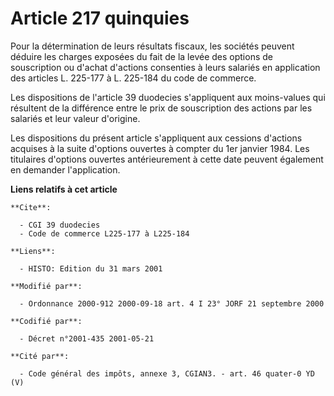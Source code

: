 # Article 217 quinquies

Pour la détermination de leurs résultats fiscaux, les sociétés peuvent déduire les charges exposées du fait de la levée des
options de souscription ou d'achat d'actions consenties à leurs salariés en application des articles L. 225-177 à L. 225-184
du code de commerce.

Les dispositions de l'article 39 duodecies s'appliquent aux moins-values qui résultent de la différence entre le prix de
souscription des actions par les salariés et leur valeur d'origine.

Les dispositions du présent article s'appliquent aux cessions d'actions acquises à la suite d'options ouvertes à compter du
1er janvier 1984. Les titulaires d'options ouvertes antérieurement à cette date peuvent également en demander l'application.

**Liens relatifs à cet article**

	**Cite**:

	  - CGI 39 duodecies
	  - Code de commerce L225-177 à L225-184

	**Liens**:

	  - HISTO: Edition du 31 mars 2001

	**Modifié par**:

	  - Ordonnance 2000-912 2000-09-18 art. 4 I 23° JORF 21 septembre 2000

	**Codifié par**:

	  - Décret n°2001-435 2001-05-21

	**Cité par**:

	  - Code général des impôts, annexe 3, CGIAN3. - art. 46 quater-0 YD (V)
